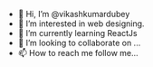 - 👋 Hi, I’m @vikashkumardubey
- 👀 I’m interested in web designing. 
- 🌱 I’m currently learning ReactJs
- 💞️ I’m looking to collaborate on ...
- 📫 How to reach me 
follow me...

<!---
vikashkumardubey/vikashkumardubey is a ✨ special ✨ repository because its `README.md` (this file) appears on your GitHub profile.
You can click the Preview link to take a look at your changes.
--->
